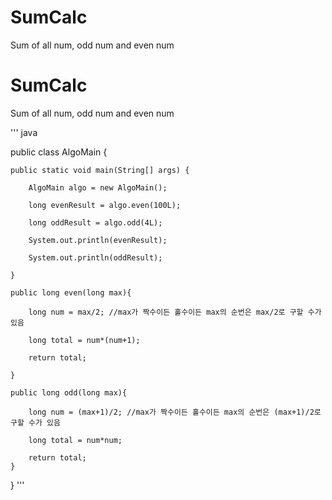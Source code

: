 # SumCalc
Sum of all num, odd num and even num

# SumCalc
Sum of all num, odd num and even num

''' java

public class AlgoMain {

	public static void main(String[] args) {

		AlgoMain algo = new AlgoMain();

		long evenResult = algo.even(100L);

		long oddResult = algo.odd(4L);

		System.out.println(evenResult);

		System.out.println(oddResult);

	}

	public long even(long max){

		long num = max/2; //max가 짝수이든 홀수이든 max의 순번은 max/2로 구할 수가 있음

		long total = num*(num+1);

		return total;

	}

	public long odd(long max){

		long num = (max+1)/2; //max가 짝수이든 홀수이든 max의 순번은 (max+1)/2로 구할 수가 있음

		long total = num*num;

		return total;
	}
}
'''
